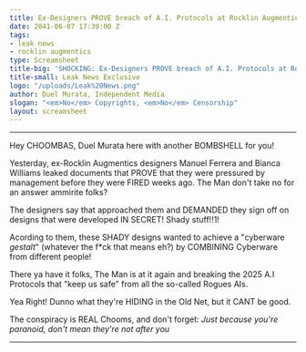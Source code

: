 ```yaml
---
title: Ex-Designers PROVE breach of A.I. Protocols at Rocklin Augmentics!
date: 2041-06-07 17:39:00 Z
tags:
- leak news
- rocklin augmentics
type: Screamsheet
title-big: 'SHOCKING: Ex-Designers PROVE breach of A.I. Protocols at Rocklin Augmentics!'
title-small: Leak News Exclusive
logo: "/uploads/Leak%20News.png"
author: Duel Murata, Independent Media
slogan: "<em>No</em> Copyrights, <em>No</em> Censorship"
layout: screamsheet
---
```


---
Hey CHOOMBAS, Duel Murata here with another BOMBSHELL for you!

Yesterday, ex-Rocklin Augmentics designers Manuel Ferrera and Bianca Williams leaked documents that PROVE that they were pressured by management before they were FIRED weeks ago. The Man don't take no for an answer ammirite folks?

The designers say that approached them and DEMANDED they sign off on designs that were developed IN SECRET! Shady stuff!!1!

Acording to them, these SHADY designs wanted to achieve a "cyberware *gestalt*" (whatever the f*ck that means eh?) by COMBINING Cyberware from different people! 

There ya have it folks, The Man is at it again and breaking the 2025 A.I Protocols that "keep us safe" from all the so-called Rogues AIs. 

Yea Right! Dunno what they're HIDING in the Old Net, but it CANT be good.

The conspiracy is REAL Chooms, and don't forget: 
*Just because you're paranoid, don't mean they're not after you*

---
